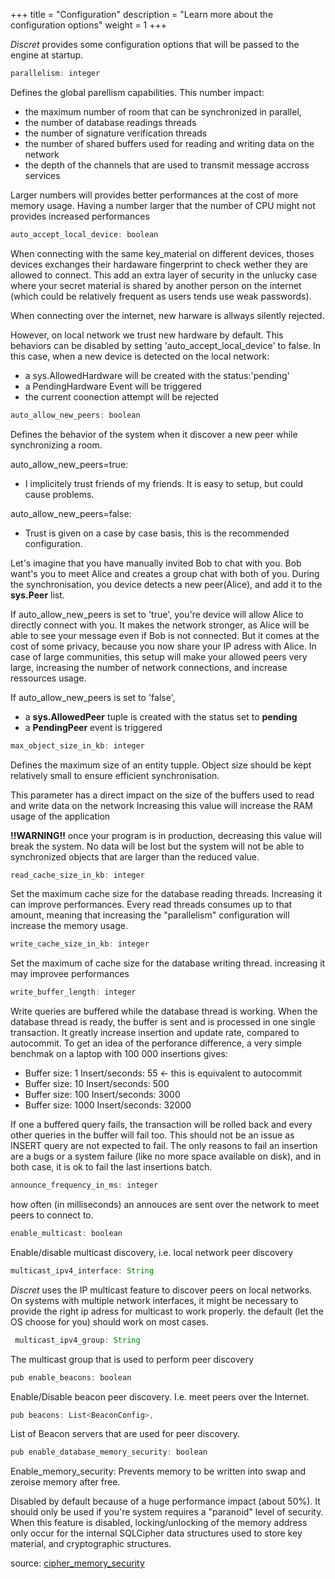 +++
title = "Configuration"
description = "Learn more about the configuration options"
weight = 1
+++


*Discret* provides some configuration options that will be passed to the engine at startup. 

```js
parallelism: integer
```
Defines the global parellism capabilities. This number impact:
- the maximum number of room that can be synchronized in parallel,
- the number of database readings threads
- the number of signature verification threads
- the number of shared buffers used for reading and writing data on the network
- the depth of the channels that are used to transmit message accross services

Larger numbers will provides better performances at the cost of more memory usage. Having a number larger that the number of CPU might not provides increased performances

```js
auto_accept_local_device: boolean
```
When connecting with the same key_material on different devices, thoses devices exchanges their hardaware fingerprint to check wether they are allowed to connect.
This add an extra layer of security in the unlucky case where your secret material is shared by another person on the internet (which could be relatively frequent as users tends use weak passwords).
    
When connecting over the internet, new harware is allways silently rejected.
    
However, on local network we trust new hardware by default. This behaviors can be disabled by setting 'auto_accept_local_device' to false.
In this case, when a new device is detected on the local network:
- a sys.AllowedHardware will be created with the status:'pending'
- a PendingHardware Event will be triggered
- the current coonection attempt will be rejected


```js
auto_allow_new_peers: boolean
```
Defines the behavior of the system when it discover a new peer while synchronizing a room.

auto_allow_new_peers=true:
- I implicitely trust friends of my friends. It is easy to setup, but could cause problems.

auto_allow_new_peers=false:
- Trust is given on a case by case basis, this is the recommended configuration.

Let's imagine that you have manually invited Bob to chat with you. Bob want's you to meet Alice and creates a group chat with both of you. During the synchronisation, you device detects a new peer(Alice), and add it to the **sys.Peer** list.

If auto_allow_new_peers is set to 'true', you're device will allow Alice to directly connect with you. It makes the network stronger, as Alice will be able to see your message even if Bob is not connected. But it comes at the cost of some privacy, because you now share your IP adress with Alice. In case of large communities, this setup will make your allowed peers very large, increasing the number of network connections, and increase ressources usage.

If auto_allow_new_peers is set to 'false',
- a **sys.AllowedPeer** tuple is created with the status set to **pending**
- a **PendingPeer** event is triggered
 

```js
max_object_size_in_kb: integer
```   

Defines the maximum size of an entity tupple. Object size should be kept relatively small to ensure efficient synchronisation.

This parameter has a direct impact on the size of the buffers used to read and write data on the network
Increasing this value will increase the RAM usage of the application

**!!WARNING!!** once your program is in production, decreasing this value will break the system. No data will be lost but the system will not be able to synchronized objects that are larger than the reduced value.

    
```js    
read_cache_size_in_kb: integer
```
Set the maximum cache size for the database reading threads. Increasing it can improve performances. Every read threads consumes up to that amount, meaning that increasing the "parallelism" configuration will increase the memory usage.
       
```js  
write_cache_size_in_kb: integer
```
Set the maximum of cache size for the database writing thread. increasing it may improvee performances
    
```js 
write_buffer_length: integer
```
Write queries are buffered while the database thread is working. When the database thread is ready, the buffer is sent and is processed in one single transaction.
It greatly increase insertion and update rate, compared to autocommit. To get an idea of the perforance difference, a very simple benchmak on a laptop with 100 000 insertions gives:
- Buffer size: 1      Insert/seconds: 55  <- this is equivalent to autocommit
- Buffer size: 10     Insert/seconds: 500
- Buffer size: 100    Insert/seconds: 3000
- Buffer size: 1000   Insert/seconds: 32000

If one a buffered query fails, the transaction will be rolled back and every other queries in the buffer will fail too. This should not be an issue as INSERT query are not expected to fail. The only reasons to fail an insertion are a bugs or a system failure (like no more space available on disk), and in both case, it is ok to fail the last insertions batch.
    

```js 
announce_frequency_in_ms: integer
```
how often (in milliseconds) an annouces are sent over the network to meet peers to connect to.
    
    
```js 
enable_multicast: boolean
```   
Enable/disable multicast discovery, i.e. local network peer discovery

```js 
multicast_ipv4_interface: String
```   
*Discret* uses the IP multicast feature to discover peers on local networks. On systems with multiple network interfaces, it might be necessary to provide the right ip adress for multicast to work properly. the default (let the OS choose for you) should work on most cases.
    
```js 
 multicast_ipv4_group: String
``` 
The multicast group that is used to perform peer discovery
    
```js 
pub enable_beacons: boolean
```
Enable/Disable beacon peer discovery. I.e. meet peers over the Internet.
     
```js  
pub beacons: List<BeaconConfig>,
```
List of Beacon servers that are used for peer discovery.
    
```js      
pub enable_database_memory_security: boolean
```
Enable_memory_security: Prevents memory to be written into swap and zeroise memory after free.

Disabled by default because of a huge performance impact (about 50%). It should only be used if you're system requires a "paranoid" level of security.
When this feature is disabled, locking/unlocking of the memory address only occur for the internal SQLCipher
data structures used to store key material, and cryptographic structures.

source: [cipher_memory_security](https://discuss.zetetic.net/t/what-is-the-purpose-of-pragma-cipher-memory-security/3953)